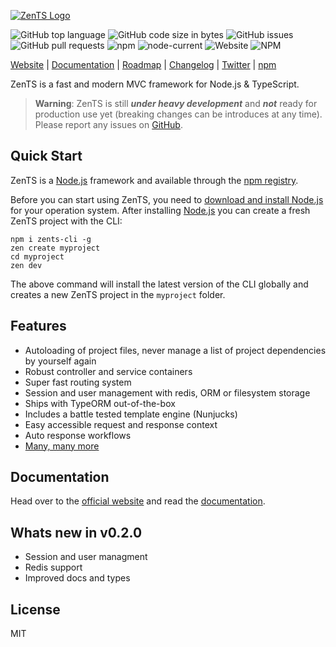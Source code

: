 [![ZenTS Logo](https://zents.dev/zents_logo_small.png)](http://zents.dev)

![GitHub top language](https://img.shields.io/github/languages/top/sahachide/ZenTS?style=flat-square)
![GitHub code size in bytes](https://img.shields.io/github/languages/code-size/sahachide/ZenTS?style=flat-square)
![GitHub issues](https://img.shields.io/github/issues-raw/sahachide/ZenTS?style=flat-square)
![GitHub pull requests](https://img.shields.io/github/issues-pr/sahachide/ZenTS?style=flat-square)
![npm](https://img.shields.io/npm/v/zents?label=latest%20release&style=flat-square)
![node-current](https://img.shields.io/node/v/zents?style=flat-square)
![Website](https://img.shields.io/website?style=flat-square&url=https%3A%2F%2Fzents.dev)
![NPM](https://img.shields.io/npm/l/zents?style=flat-square)

[Website](https://zents.dev) | [Documentation](https://zents.dev/guide/) | [Roadmap](https://zents.dev/roadmap/) | [Changelog](https://github.com/sahachide/ZenTS/blob/master/CHANGELOG.md) | [Twitter](https://twitter.com/ZenTS_Framework) | [npm](https://www.npmjs.com/package/zents)

ZenTS is a fast and modern MVC framework for Node.js & TypeScript.

> **Warning**: ZenTS is still **_under heavy development_** and **_not_** ready for production use yet (breaking changes can be introduces at any time). Please report any issues on [GitHub](https://github.com/sahachide/ZenTS/issues).

## Quick Start

ZenTS is a [Node.js](https://nodejs.org) framework and available through the
[npm registry](https://www.npmjs.com/).

Before you can start using ZenTS, you need to [download and install Node.js](https://nodejs.org/en/download/) for your operation system. After installing [Node.js](https://nodejs.org) you can create a fresh ZenTS project with the CLI:

```shell
npm i zents-cli -g
zen create myproject
cd myproject
zen dev
```

The above command will install the latest version of the CLI globally and creates a new ZenTS project in the `myproject` folder.

## Features

- Autoloading of project files, never manage a list of project dependencies by yourself again
- Robust controller and service containers
- Super fast routing system
- Session and user management with redis, ORM or filesystem storage
- Ships with TypeORM out-of-the-box
- Includes a battle tested template engine (Nunjucks)
- Easy accessible request and response context
- Auto response workflows
- [Many, many more](https://zents.dev)

## Documentation

Head over to the [official website](https://zents.dev) and read the [documentation](https://zents.dev/guide/).

## Whats new in v0.2.0

- Session and user managment
- Redis support
- Improved docs and types

## License

MIT

